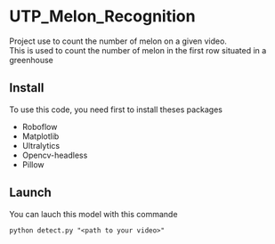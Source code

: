 # UTP_Melon_Recognition

Project use to count the number of melon on a given video.  
This is used to count the number of melon in the first row situated in a greenhouse 

## Install
To use this code, you need first to install theses packages

 - Roboflow
 - Matplotlib
 - Ultralytics
 - Opencv-headless
 - Pillow

## Launch
You can lauch this model with this commande

``python detect.py "<path to your video>"``